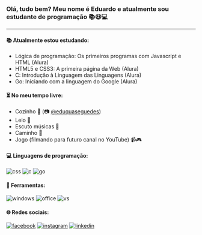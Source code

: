 ### Olá, tudo bem? Meu nome é Eduardo e atualmente sou estudante de programação :books::satisfied::computer:

<hr/>

#### :books: Atualmente estou estudando:

- Lógica de programação: Os primeiros programas com Javascript e HTML &#40;Alura&#41;
- HTML5 e CSS3: A primeira página da Web &#40;Alura&#41;
- C: Introdução à Linguagem das Linguagens &#40;Alura&#41;
- Go: Iniciando com a linguagem do Google &#40;Alura&#41;

#### :hourglass_flowing_sand: No meu tempo livre:

- Cozinho :spaghetti: &#40;:camera: [@eduquaseguedes](https://www.instagram.com/eduquaseguedes)&#41;
- Leio :book:
- Escuto músicas :musical_score:
- Caminho :running:
- Jogo &#40;filmando para futuro canal no YouTube&#41; :video_camera::video_game:

#### :computer: Linguagens de programação:

![css](https://img.shields.io/badge/CSS3-1572B6?style=for-the-badge&logo=css3&logoColor=white)
![c](https://img.shields.io/badge/C-00599C?style=for-the-badge&logo=c&logoColor=white)
![go](https://img.shields.io/badge/go-00add8?style=for-the-badge&logo=go&logoColor=white)

#### :wrench: Ferramentas:

![windows](https://img.shields.io/badge/Windows-0078D6?style=for-the-badge&logo=windows&logoColor=white)
![office](https://img.shields.io/badge/Microsoft_Office-D83B01?style=for-the-badge&logo=microsoft-office&logoColor=white)
![vs](https://img.shields.io/badge/Visual_Studio_Code-0078D4?style=for-the-badge&logo=visual%20studio%20code&logoColor=white)

#### :globe_with_meridians: Redes sociais:

[![facebook](https://img.shields.io/badge/Facebook-1877F2?style=for-the-badge&logo=facebook&logoColor=white)](https://www.facebook.com/ecorreaoficial/{:target="_blank"})
[![instagram](https://img.shields.io/badge/Instagram-E4405F?style=for-the-badge&logo=instagram&logoColor=white)](https://www.instagram.com/__eduardocorrea/)
[![linkedin](https://img.shields.io/badge/LinkedIn-0077B5?style=for-the-badge&logo=linkedin&logoColor=white)](https://www.linkedin.com/in/correaed/target=_blank)

<!--
**CorreaEd/correaed** is a ✨ _special_ ✨ repository because its `README.md` (this file) appears on your GitHub profile.

Here are some ideas to get you started:

- 🔭 I’m currently working on ...
- 🌱 I’m currently learning ...
- 👯 I’m looking to collaborate on ...
- 🤔 I’m looking for help with ...
- 💬 Ask me about ...
- 📫 How to reach me: ...
- 😄 Pronouns: ...
- ⚡ Fun fact: ...
-->
